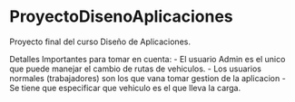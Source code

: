 # ProyectoDisenoAplicaciones
Proyecto final del curso Diseño de Aplicaciones.

Detalles Importantes para tomar en cuenta:
    - El usuario Admin es el unico que puede manejar el cambio de rutas de vehiculos.
    - Los usuarios normales (trabajadores) son los que vana tomar gestion de la aplicacion
    - Se tiene que especificar que vehiculo es el que lleva la carga.
